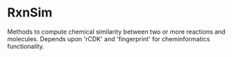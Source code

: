 # RxnSim
Methods to compute chemical similarity between two or more reactions and molecules. Depends upon 'rCDK' and 'fingerprint' for cheminformatics functionality.
